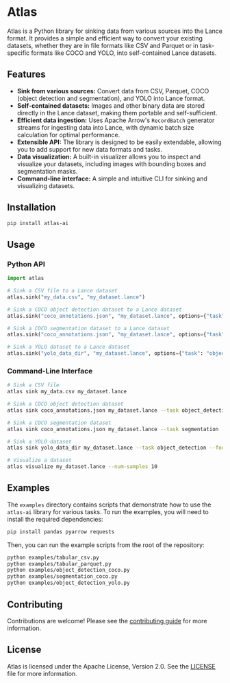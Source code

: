 # Atlas

Atlas is a Python library for sinking data from various sources into the Lance format. It provides a simple and efficient way to convert your existing datasets, whether they are in file formats like CSV and Parquet or in task-specific formats like COCO and YOLO, into self-contained Lance datasets.

## Features

- **Sink from various sources:** Convert data from CSV, Parquet, COCO (object detection and segmentation), and YOLO into Lance format.
- **Self-contained datasets:** Images and other binary data are stored directly in the Lance dataset, making them portable and self-sufficient.
- **Efficient data ingestion:** Uses Apache Arrow's `RecordBatch` generator streams for ingesting data into Lance, with dynamic batch size calculation for optimal performance.
- **Extensible API:** The library is designed to be easily extendable, allowing you to add support for new data formats and tasks.
- **Data visualization:** A built-in visualizer allows you to inspect and visualize your datasets, including images with bounding boxes and segmentation masks.
- **Command-line interface:** A simple and intuitive CLI for sinking and visualizing datasets.

## Installation

```bash
pip install atlas-ai
```

## Usage

### Python API

```python
import atlas

# Sink a CSV file to a Lance dataset
atlas.sink("my_data.csv", "my_dataset.lance")

# Sink a COCO object detection dataset to a Lance dataset
atlas.sink("coco_annotations.json", "my_dataset.lance", options={"task": "object_detection", "format": "coco"})

# Sink a COCO segmentation dataset to a Lance dataset
atlas.sink("coco_annotations.json", "my_dataset.lance", options={"task": "segmentation", "format": "coco"})

# Sink a YOLO dataset to a Lance dataset
atlas.sink("yolo_data_dir", "my_dataset.lance", options={"task": "object_detection", "format": "yolo"})
```

### Command-Line Interface

```bash
# Sink a CSV file
atlas sink my_data.csv my_dataset.lance

# Sink a COCO object detection dataset
atlas sink coco_annotations.json my_dataset.lance --task object_detection --format coco

# Sink a COCO segmentation dataset
atlas sink coco_annotations.json my_dataset.lance --task segmentation --format coco

# Sink a YOLO dataset
atlas sink yolo_data_dir my_dataset.lance --task object_detection --format yolo

# Visualize a dataset
atlas visualize my_dataset.lance --num-samples 10
```

## Examples

The `examples` directory contains scripts that demonstrate how to use the `atlas-ai` library for various tasks. To run the examples, you will need to install the required dependencies:

```bash
pip install pandas pyarrow requests
```

Then, you can run the example scripts from the root of the repository:

```bash
python examples/tabular_csv.py
python examples/tabular_parquet.py
python examples/object_detection_coco.py
python examples/segmentation_coco.py
python examples/object_detection_yolo.py
```

## Contributing

Contributions are welcome! Please see the [contributing guide](CONTRIBUTING.md) for more information.

## License

Atlas is licensed under the Apache License, Version 2.0. See the [LICENSE](LICENSE) file for more information.
